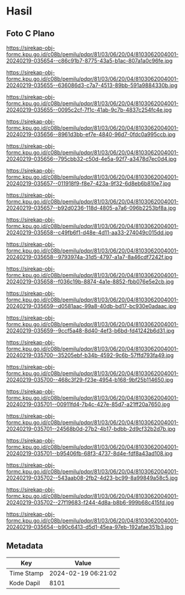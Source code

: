 # Hasil

## Foto C Plano

https://sirekap-obj-formc.kpu.go.id/c08b/pemilu/pdpr/81/03/06/20/04/8103062004001-20240219-035654--c86c91b7-8775-43a5-b1ac-807a1a0c96fe.jpg

https://sirekap-obj-formc.kpu.go.id/c08b/pemilu/pdpr/81/03/06/20/04/8103062004001-20240219-035655--636086d3-c7a7-4513-89bb-591a9884330b.jpg

https://sirekap-obj-formc.kpu.go.id/c08b/pemilu/pdpr/81/03/06/20/04/8103062004001-20240219-035655--0095c2cf-7f1c-41ab-9c7b-4837c254fc4e.jpg

https://sirekap-obj-formc.kpu.go.id/c08b/pemilu/pdpr/81/03/06/20/04/8103062004001-20240219-035656--8961d3bb-ef7e-4840-96d7-0fdc0a995ccb.jpg

https://sirekap-obj-formc.kpu.go.id/c08b/pemilu/pdpr/81/03/06/20/04/8103062004001-20240219-035656--795cbb32-c50d-4e5a-92f7-a3478d7ec0d4.jpg

https://sirekap-obj-formc.kpu.go.id/c08b/pemilu/pdpr/81/03/06/20/04/8103062004001-20240219-035657--011918f9-f8e7-423a-9f32-6d8eb6b810e7.jpg

https://sirekap-obj-formc.kpu.go.id/c08b/pemilu/pdpr/81/03/06/20/04/8103062004001-20240219-035657--b92d0236-118d-4805-a7a6-096b2253bf8a.jpg

https://sirekap-obj-formc.kpu.go.id/c08b/pemilu/pdpr/81/03/06/20/04/8103062004001-20240219-035658--c49fb6f1-d48e-4d11-aa33-274049c015dd.jpg

https://sirekap-obj-formc.kpu.go.id/c08b/pemilu/pdpr/81/03/06/20/04/8103062004001-20240219-035658--9793974a-31d5-4797-a1a7-8a46cdf7242f.jpg

https://sirekap-obj-formc.kpu.go.id/c08b/pemilu/pdpr/81/03/06/20/04/8103062004001-20240219-035658--f036c19b-8874-4a1e-8852-fbb076e5e2cb.jpg

https://sirekap-obj-formc.kpu.go.id/c08b/pemilu/pdpr/81/03/06/20/04/8103062004001-20240219-035659--d0581aac-99a8-40db-bd17-bc930e0adaac.jpg

https://sirekap-obj-formc.kpu.go.id/c08b/pemilu/pdpr/81/03/06/20/04/8103062004001-20240219-035659--9ccf5a48-8d40-4ef3-b6bd-fd41242b6d31.jpg

https://sirekap-obj-formc.kpu.go.id/c08b/pemilu/pdpr/81/03/06/20/04/8103062004001-20240219-035700--35205ebf-b34b-4592-9c6b-57ffd793fa49.jpg

https://sirekap-obj-formc.kpu.go.id/c08b/pemilu/pdpr/81/03/06/20/04/8103062004001-20240219-035700--468c3f29-f23e-4954-b168-9bf25b114650.jpg

https://sirekap-obj-formc.kpu.go.id/c08b/pemilu/pdpr/81/03/06/20/04/8103062004001-20240219-035701--00911fd4-7b4c-427e-85d7-a21ff20a7650.jpg

https://sirekap-obj-formc.kpu.go.id/c08b/pemilu/pdpr/81/03/06/20/04/8103062004001-20240219-035701--24568b0d-27b2-4b17-bdbb-2d9cf32b2d7b.jpg

https://sirekap-obj-formc.kpu.go.id/c08b/pemilu/pdpr/81/03/06/20/04/8103062004001-20240219-035701--b95406fb-68f3-4737-8d4e-fdf8a43ad108.jpg

https://sirekap-obj-formc.kpu.go.id/c08b/pemilu/pdpr/81/03/06/20/04/8103062004001-20240219-035702--543aab08-2fb2-4d23-bc99-8a99849a58c5.jpg

https://sirekap-obj-formc.kpu.go.id/c08b/pemilu/pdpr/81/03/06/20/04/8103062004001-20240219-035702--27f19683-f244-4d8a-b8b6-999b68c415fd.jpg

https://sirekap-obj-formc.kpu.go.id/c08b/pemilu/pdpr/81/03/06/20/04/8103062004001-20240219-035654--b90c6413-d5d1-45ea-97eb-192afae351b3.jpg


## Metadata

| Key        | Value               |
| ---------- | ------------------- |
| Time Stamp | 2024-02-19 06:21:02 |
| Kode Dapil | 8101                |



